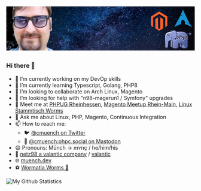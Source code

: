 # [![cmuench header](https://raw.githubusercontent.com/cmuench/cmuench/master/images/gh-banner-dark.png)](https://muench.dev)
### Hi there 👋

- 🔭 I’m currently working on my DevOp skills
- 🌱 I’m currently learning Typescript, Golang, PHP8
- 👯 I’m looking to collaborate on Arch Linux, Magento
- 🤔 I’m looking for help with "n98-magerun1 / Symfony" upgrades
- 🤝 Meet me at [PHPUG Rheinhessen](https://www.meetup.com/de-DE/PHP-User-Group-Rheinhessen/), [Magento Meetup Rhein-Main](https://magerm.de/), [Linux Stammtisch Worms](https://wolust.de/)
- 💬 Ask me about Linux, PHP, Magento, Continuous Integration
- 📫 How to reach me: 
  - 🐦 [@cmuench on Twitter](https://twitter.com/cmuench)
  - 🦣 <a rel="me" href="https://phpc.social/@cmuench">@cmuench:phpc.social on Mastodon</a>
- 😄 Pronouns: Münch -> mʏnç  / he/him/his
- 👔 [netz98 a valantic company](https://netz98.de) / [valantic](https://www.valantic.com)
- 🌐 [muench.dev](https://muench.dev)
- ⚽ [Wormatia Worms 🐉](https://www.wormatia.de)
<!-- - ⚡ Fun fact: ... -->

![My Github Statistics](https://github-readme-stats.vercel.app/api?username=cmuench&show_icons=true&include_all_commits=true&theme=tokyonight)
